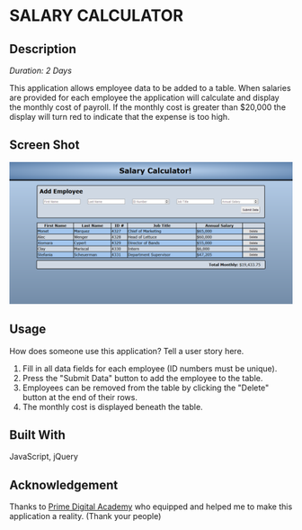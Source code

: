 

# SALARY CALCULATOR

## Description

_Duration: 2 Days_

This application allows employee data to be added to a table. When salaries are provided for each employee the application will calculate and display the monthly cost of payroll. If the monthly cost is greater than $20,000 the display will turn red to indicate that the expense is too high.

## Screen Shot

![Wireframe](salary-calc.png)


## Usage
How does someone use this application? Tell a user story here.

1. Fill in all data fields for each employee (ID numbers must be unique).
2. Press the "Submit Data" button to add the employee to the table.
3. Employees can be removed from the table by clicking the "Delete" button at the end of their rows.
4. The monthly cost is displayed beneath the table.


## Built With

JavaScript, jQuery

## Acknowledgement
Thanks to [Prime Digital Academy](www.primeacademy.io) who equipped and helped me to make this application a reality. (Thank your people)
